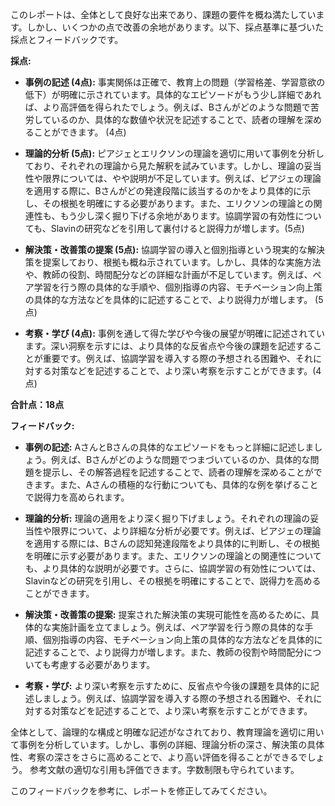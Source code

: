 このレポートは、全体として良好な出来であり、課題の要件を概ね満たしています。しかし、いくつかの点で改善の余地があります。以下、採点基準に基づいた採点とフィードバックです。


**採点:**

* **事例の記述 (4点):** 事実関係は正確で、教育上の問題（学習格差、学習意欲の低下）が明確に示されています。具体的なエピソードがもう少し詳細であれば、より高評価を得られたでしょう。例えば、Bさんがどのような問題で苦労しているのか、具体的な数値や状況を記述することで、読者の理解を深めることができます。 (4点)

* **理論的分析 (5点):** ピアジェとエリクソンの理論を適切に用いて事例を分析しており、それぞれの理論から見た解釈を試みています。しかし、理論の妥当性や限界については、やや説明が不足しています。例えば、ピアジェの理論を適用する際に、Bさんがどの発達段階に該当するのかをより具体的に示し、その根拠を明確にする必要があります。また、エリクソンの理論との関連性も、もう少し深く掘り下げる余地があります。協調学習の有効性についても、Slavinの研究などを引用して裏付けると説得力が増します。(5点)

* **解決策・改善策の提案 (5点):** 協調学習の導入と個別指導という現実的な解決策を提案しており、根拠も概ね示されています。しかし、具体的な実施方法や、教師の役割、時間配分などの詳細な計画が不足しています。例えば、ペア学習を行う際の具体的な手順や、個別指導の内容、モチベーション向上策の具体的な方法などを具体的に記述することで、より説得力が増します。 (5点)

* **考察・学び (4点):** 事例を通して得た学びや今後の展望が明確に記述されています。深い洞察を示すには、より具体的な反省点や今後の課題を記述することが重要です。例えば、協調学習を導入する際の予想される困難や、それに対する対策などを記述することで、より深い考察を示すことができます。(4点)


**合計点：18点**


**フィードバック:**

* **事例の記述:**  AさんとBさんの具体的なエピソードをもっと詳細に記述しましょう。例えば、Bさんがどのような問題でつまづいているのか、具体的な問題を提示し、その解答過程を記述することで、読者の理解を深めることができます。また、Aさんの積極的な行動についても、具体的な例を挙げることで説得力を高められます。

* **理論的分析:**  理論の適用をより深く掘り下げましょう。それぞれの理論の妥当性や限界について、より詳細な分析が必要です。例えば、ピアジェの理論を適用する際には、Bさんの認知発達段階をより具体的に判断し、その根拠を明確に示す必要があります。また、エリクソンの理論との関連性についても、より具体的な説明が必要です。さらに、協調学習の有効性については、Slavinなどの研究を引用し、その根拠を明確にすることで、説得力を高めることができます。

* **解決策・改善策の提案:**  提案された解決策の実現可能性を高めるために、具体的な実施計画を立てましょう。例えば、ペア学習を行う際の具体的な手順、個別指導の内容、モチベーション向上策の具体的な方法などを具体的に記述することで、より説得力が増します。また、教師の役割や時間配分についても考慮する必要があります。

* **考察・学び:**  より深い考察を示すために、反省点や今後の課題を具体的に記述しましょう。例えば、協調学習を導入する際の予想される困難や、それに対する対策などを記述することで、より深い考察を示すことができます。


全体として、論理的な構成と明確な記述がなされており、教育理論を適切に用いて事例を分析しています。しかし、事例の詳細、理論分析の深さ、解決策の具体性、考察の深さをさらに高めることで、より高い評価を得ることができるでしょう。  参考文献の適切な引用も評価できます。字数制限も守られています。


このフィードバックを参考に、レポートを修正してみてください。
